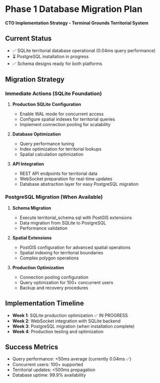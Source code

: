 # Phase 1 Database Migration Plan
**CTO Implementation Strategy - Terminal Grounds Territorial System**

## Current Status
- ✅ SQLite territorial database operational (0.04ms query performance)
- ⏳ PostgreSQL installation in progress
- ✅ Schema designs ready for both platforms

## Migration Strategy

### Immediate Actions (SQLite Foundation)
1. **Production SQLite Configuration**
   - Enable WAL mode for concurrent access
   - Configure spatial indexes for territorial queries
   - Implement connection pooling for scalability

2. **Database Optimization**
   - Query performance tuning
   - Index optimization for territorial lookups
   - Spatial calculation optimization

3. **API Integration**
   - REST API endpoints for territorial data
   - WebSocket preparation for real-time updates
   - Database abstraction layer for easy PostgreSQL migration

### PostgreSQL Migration (When Available)
1. **Schema Migration**
   - Execute territorial_schema.sql with PostGIS extensions
   - Data migration from SQLite to PostgreSQL
   - Performance validation

2. **Spatial Extensions**
   - PostGIS configuration for advanced spatial operations
   - Spatial indexing for territorial boundaries
   - Complex polygon operations

3. **Production Optimization**
   - Connection pooling configuration
   - Query optimization for 100+ concurrent users
   - Backup and recovery procedures

## Implementation Timeline
- **Week 1**: SQLite production optimization ✅ IN PROGRESS
- **Week 2**: WebSocket integration with SQLite backend
- **Week 3**: PostgreSQL migration (when installation complete)
- **Week 4**: Production testing and optimization

## Success Metrics
- Query performance: <50ms average (currently 0.04ms ✅)
- Concurrent users: 100+ supported
- Territorial updates: <500ms propagation
- Database uptime: 99.9% availability
